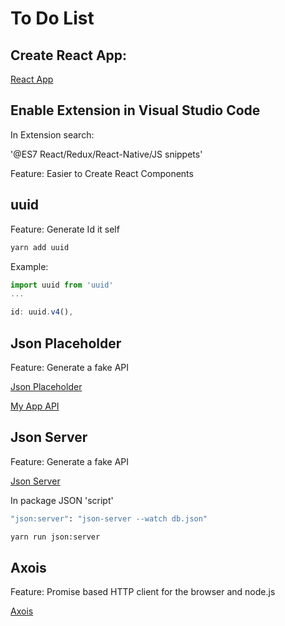 # To Do List

## Create React App: 

[React App](https://github.com/facebook/create-react-app)


## Enable Extension in Visual Studio Code 

In Extension search:

'@ES7 React/Redux/React-Native/JS snippets'

Feature: Easier to Create React Components

## uuid 

Feature: Generate Id it self

```bash
yarn add uuid 
```

Example: 
```javascript
import uuid from 'uuid'
...

id: uuid.v4(),
```

## Json Placeholder 

Feature: Generate a fake API

[Json Placeholder](https://my-json-server.typicode.com/)

[My App API](https://my-json-server.typicode.com/LandyJin/React_TodoList/toDos)

## Json Server

Feature: Generate a fake API

[Json Server](https://github.com/typicode/json-server)

In package JSON 'script'
```bash
"json:server": "json-server --watch db.json"
```
```bash
yarn run json:server
```

## Axois

Feature: Promise based HTTP client for the browser and node.js

[Axois](https://github.com/axios/axios)